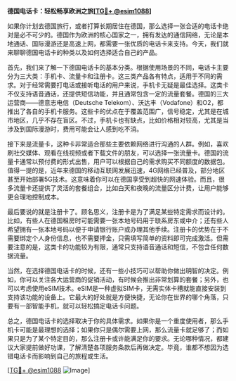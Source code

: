 **德国电话卡：轻松畅享欧洲之旅[[TG💪+ @esim1088](https://t.me/s/esim1088)]**

如果你计划去德国旅行，或者打算长期居住在德国，那么选择一张合适的电话卡绝对是必不可少的。德国作为欧洲的核心国家之一，拥有发达的通信网络，无论是本地通话、国际漫游还是高速上网，都需要一张优质的电话卡来支持。今天，我们就来聊聊德国电话卡的种类以及如何选择适合自己的产品。

首先，我们来了解一下德国电话卡的基本分类。根据使用场景的不同，电话卡主要分为三大类：手机卡、流量卡和注册卡。这三类产品各有特点，适用于不同的需求。对于经常需要打电话或接听电话的用户来说，手机卡无疑是最佳选择。这类卡不仅支持语音通话，还提供短信功能，并且通常包含一定的流量套餐。德国的三大运营商——德意志电信（Deutsche Telekom）、沃达丰（Vodafone）和O2，都推出了各自的手机卡服务。这些卡的优点在于覆盖范围广，信号稳定，尤其是在城市地区，几乎不存在盲区。不过，手机卡也有缺点，比如价格相对较高，尤其是当涉及到国际漫游时，费用可能会让人感到吃不消。

接下来是流量卡，这种卡非常适合那些主要依赖网络进行沟通的人群。例如，喜欢刷社交媒体、观看在线视频或者下载文件的朋友，可以选择一张流量卡。德国的流量卡通常以预付费的形式出售，用户可以根据自己的需求购买不同额度的数据包。值得一提的是，近年来德国的移动互联网发展迅速，4G网络已经普及，部分地区甚至开始部署5G技术。这意味着你可以在德国享受到超快的网速体验。而且，很多流量卡还提供了灵活的套餐组合，比如白天和夜晚的流量区分计费，让用户能够更合理地控制成本。

最后要说的就是注册卡了。顾名思义，注册卡是为了满足某些特定需求而设计的。比如，有些人在德国租房时可能需要一张本地号码用于联系房东或中介；还有些人希望拥有一张本地号码以便于申请银行账户或办理其他手续。注册卡的优势在于不需要绑定个人身份信息，也不需要押金，只需填写简单的资料即可完成激活。但需要注意的是，这类卡的功能较为有限，通常只支持语音通话和短信，不包含任何数据流量。

当然，在选择德国电话卡的时候，还有一些小技巧可以帮助你做出明智的决定。例如，你可以关注各大运营商的促销活动，有时候会推出非常划算的套餐；另外，也可以考虑使用eSIM技术。eSIM是一种虚拟SIM卡，无需实体卡槽就能直接安装到支持该功能的设备上。它最大的好处就是方便快捷，无论你在世界的哪个角落，只要有一部智能手机，就可以轻松搞定电话卡问题。

总之，德国电话卡的选择取决于你的具体需求。如果你是一个重度使用者，那么手机卡可能是最理想的选择；如果你只是偶尔需要上网，那么流量卡就足够了；而如果只是为了某个特定目的，那么注册卡或许能满足你的要求。无论哪种情况，都建议大家提前做好功课，了解清楚各项服务条款后再做决定。毕竟，谁都不想因为选错电话卡而影响到自己的旅程或生活。

[[TG💪+ @esim1088](https://t.me/s/esim1088) ![Image](https://i.postimg.cc/4NQfJmqS/Snipaste-2025-05-13-00-14-12.png)]